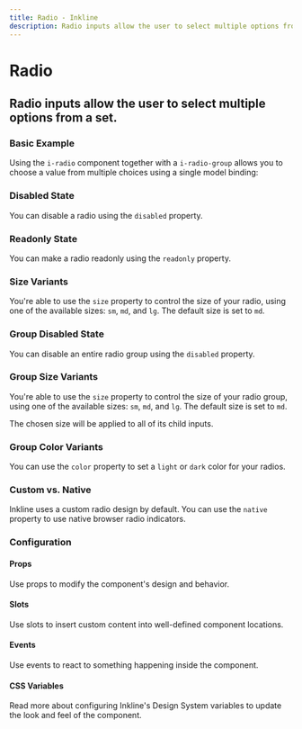 ```yaml
---
title: Radio - Inkline
description: Radio inputs allow the user to select multiple options from a set. 
---
```


<script setup>
import { manifest } from '@inkline/inkline/components/IRadio/manifest.mjs';
import {
    IRadioBasicExample,
    IRadioColorVariantsExample,
    IRadioDisabledExample,
    IRadioGroupDisabledExample,
    IRadioGroupSizeVariantsExample,
    IRadioNativeExample,
    IRadioReadonlyExample,
    IRadioSizeVariantsExample
} from '@inkline/inkline/components/IRadio/examples/index.mjs';
import { default as IRadioBasicExampleHTML } from '@inkline/inkline/components/IRadio/examples/basic.html?raw';
import { default as IRadioBasicExampleJS } from '@inkline/inkline/components/IRadio/examples/basic.mjs?raw';
import { default as IRadioColorVariantsExampleHTML } from '@inkline/inkline/components/IRadio/examples/color-variants.html?raw';
import { default as IRadioColorVariantsExampleJS } from '@inkline/inkline/components/IRadio/examples/color-variants.mjs?raw';
import { default as IRadioDisabledExampleHTML } from '@inkline/inkline/components/IRadio/examples/disabled.html?raw';
import { default as IRadioDisabledExampleJS } from '@inkline/inkline/components/IRadio/examples/disabled.mjs?raw';
import { default as IRadioGroupDisabledExampleHTML } from '@inkline/inkline/components/IRadio/examples/group-disabled.html?raw';
import { default as IRadioGroupDisabledExampleJS } from '@inkline/inkline/components/IRadio/examples/group-disabled.mjs?raw';
import { default as IRadioGroupSizeVariantsExampleHTML } from '@inkline/inkline/components/IRadio/examples/group-size-variants.html?raw';
import { default as IRadioGroupSizeVariantsExampleJS } from '@inkline/inkline/components/IRadio/examples/group-size-variants.mjs?raw';
import { default as IRadioNativeExampleHTML } from '@inkline/inkline/components/IRadio/examples/native.html?raw';
import { default as IRadioNativeExampleJS } from '@inkline/inkline/components/IRadio/examples/native.mjs?raw';
import { default as IRadioReadonlyExampleHTML } from '@inkline/inkline/components/IRadio/examples/readonly.html?raw';
import { default as IRadioReadonlyExampleJS } from '@inkline/inkline/components/IRadio/examples/readonly.mjs?raw';
import { default as IRadioSizeVariantsExampleHTML } from '@inkline/inkline/components/IRadio/examples/size-variants.html?raw';
import { default as IRadioSizeVariantsExampleJS } from '@inkline/inkline/components/IRadio/examples/size-variants.mjs?raw';
</script>

# Radio
## Radio inputs allow the user to select multiple options from a set. 

### Basic Example

Using the `i-radio` component together with a `i-radio-group` allows you to choose a value from multiple choices using a single model binding:

<example :component="IRadioBasicExample" :html="IRadioBasicExampleHTML" :js="IRadioBasicExampleJS"></example>

### Disabled State

You can disable a radio using the `disabled` property.

<example :component="IRadioDisabledExample" :html="IRadioDisabledExampleHTML" :js="IRadioDisabledExampleJS"></example>

### Readonly State

You can make a radio readonly using the `readonly` property.

<example :component="IRadioReadonlyExample" :html="IRadioReadonlyExampleHTML" :js="IRadioReadonlyExampleJS"></example>

### Size Variants
You're able to use the `size` property to control the size of your radio, using one of the available sizes: `sm`, `md`, and `lg`. The default size is set to `md`. 

<example :component="IRadioSizeVariantsExample" :html="IRadioSizeVariantsExampleHTML" :js="IRadioSizeVariantsExampleJS"></example>

### Group Disabled State

You can disable an entire radio group using the `disabled` property.

<example :component="IRadioGroupDisabledExample" :html="IRadioGroupDisabledExampleHTML" :js="IRadioGroupDisabledExampleJS"></example>

### Group Size Variants
You're able to use the `size` property to control the size of your radio group, using one of the available sizes: `sm`, `md`, and `lg`. The default size is set to `md`. 

The chosen size will be applied to all of its child inputs.

<example :component="IRadioGroupSizeVariantsExample" :html="IRadioGroupSizeVariantsExampleHTML" :js="IRadioGroupSizeVariantsExampleJS"></example>

### Group Color Variants
You can use the `color` property to set a `light` or `dark` color for your radios.

<example :component="IRadioColorVariantsExample" :html="IRadioColorVariantsExampleHTML" :js="IRadioColorVariantsExampleJS"></example>

### Custom vs. Native
Inkline uses a custom radio design by default. You can use the `native` property to use native browser radio indicators.

<example :component="IRadioNativeExample" :html="IRadioNativeExampleHTML" :js="IRadioNativeExampleJS"></example>


### Configuration

#### Props
Use props to modify the component's design and behavior.

<props-table :manifest="manifest"></props-table>

#### Slots
Use slots to insert custom content into well-defined component locations.

<slots-table :manifest="manifest"></slots-table>

#### Events
Use events to react to something happening inside the component.

<events-table :manifest="manifest"></events-table>

#### CSS Variables
<router-link :to="{ name: 'docs-introduction-design-system' }">Read more</router-link> about configuring Inkline's Design System variables to update the look and feel of the component.

<css-variables-table :manifest="manifest" type="local"></css-variables-table>
